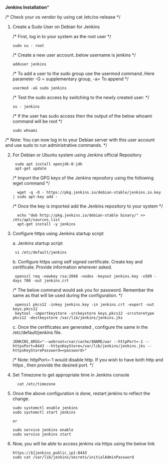 ******Jenkins Installation*******

/* 
Check your os vendor by using cat /etc/os-release
*/

1. Create a Sudo User on Debian for Jenkins

   /* First, log in to your system as the root user */
   
       sudo su - root
       
   /* Create a new user account..below username is jenkins */   
       
       adduser jenkins
       
   /* To add a user to the sudo group use the usermod command..Here parameter -G = supplementary group, -a= To append  */
       
       usermod -aG sudo jenkins
       
   /* Test the sudo access by switching to the newly created user: */
   
       su - jenkins
       
   /* If the user has sudo access then the output of the below whoami command will be root */    
   
       sudo whoami
       
/* Note: You can now log in to your Debian server with this user account and use sudo to run administrative commands.        */
      
2. For Debian or Ubuntu system using Jenkins official Repository
    
        sudo apt install openjdk-8-jdk
        apt-get update
    
    /* Import the GPG keys of the Jenkins repository using the following wget command */
    
         wget -q -O - https://pkg.jenkins.io/debian-stable/jenkins.io.key | sudo apt-key add -
        
    /* Once the key is imported add the Jenkins repository to your system */
    
         echo "deb http://pkg.jenkins.io/debian-stable binary/" >> /etc/apt/sources.list
         apt-get install -y jenkins
    
3. Configure https using Jenkins startup script
 
   a. Jenkins startup script
        
        vi /etc/default/jenkins
        
   b. Configure https using self signed certificate. Create key and certificate. Provide information wherever asked.
        
        openssl req -newkey rsa:2048 -nodes -keyout jenkins.key -x509 -days 700 -out jenkins.crt
     /* The below command would ask you for password. Remember the same as that will be used during the configuration. */
        
        openssl pkcs12 -inkey jenkins.key -in jenkins.crt -export -out keys.pkcs12
        keytool -importkeystore -srckeystore keys.pkcs12 -srcstoretype pkcs12 -destkeystore /var/lib/jenkins/jenkins.jks
   
   c. Once the certificates are generated , configure the same in the /etc/default/jenkins file.
        
       JENKINS_ARGS="--webroot=/var/cache/$NAME/war --httpPort=-1 --httpsPort=8443 --httpsKeyStore=/var/lib/jenkins/jenkins.jks --httpsKeyStorePassword=<password>"
      /* Note: httpPort=-1 would disable http. If you wish to have both http and https , then provide the desired port.  */
      
4. Set Timezone to get appropriate time in Jenkins console

         cat /etc/timezone      

5. Once the above configuration is done, restart jenkins to reflect the change.
       
       sudo systemctl enable jenkins
       sudo systemctl start jenkins
       
       or
       
       sudo service jenkins enable
       sudo service jenkins start
       
6. Now, you will be able to access jenkins via https using the below link
       
       https://${jenkins_public_ip}:8443
       sudo cat /var/lib/jenkins/secrets/initialAdminPassword
       

       



